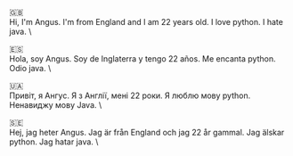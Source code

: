 🇬🇧\
Hi, I'm Angus. I'm from England and I am 22 years old.
I love python. I hate java.
\

🇪🇸\
Hola, soy Angus. Soy de Inglaterra y tengo 22 años.
Me encanta python. Odio java.
\

🇺🇦\
Привіт, я Ангус. Я з Англії, мені 22 роки.
Я люблю мову python. Ненавиджу мову Java.
\

🇸🇪\
Hej, jag heter Angus. Jag är från England och jag 22 år gammal.
Jag älskar python. Jag hatar java.
\
<!---
angus2411/angus2411 is a ✨ special ✨ repository because its `README.md` (this file) appears on your GitHub profile.
You can click the Preview link to take a look at your changes.
--->
